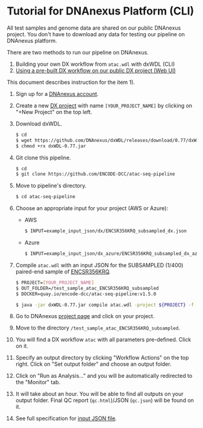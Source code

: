 # Tutorial for DNAnexus Platform (CLI)

All test samples and genome data are shared on our public DNAnexus project. You don't have to download any data for testing our pipeline on DNAnexus platform.

There are two methods to run our pipeline on DNAnexus.

1) Building your own DX workflow from `atac.wdl` with dxWDL (CLI)
2) [Using a pre-built DX workflow on our public DX project (Web UI)](tutorial_dx_web.md)

This document describes instruction for the item 1).

1. Sign up for a [DNAnexus account](https://platform.DNAnexus.com/register).

2. Create a new [DX project](https://platform.DNAnexus.com/projects) with name `[YOUR_PROJECT_NAME]` by clicking on "+New Project" on the top left.

3. Download dxWDL.
    ```bash
    $ cd
    $ wget https://github.com/DNAnexus/dxWDL/releases/download/0.77/dxWDL-0.77.jar
    $ chmod +rx dxWDL-0.77.jar
    ```

4. Git clone this pipeline.
    ```bash
    $ cd
    $ git clone https://github.com/ENCODE-DCC/atac-seq-pipeline
    ```

5. Move to pipeline's directory.
    ```bash
    $ cd atac-seq-pipeline
    ```

6. Choose an appropriate input for your project (AWS or Azure):
    * AWS
      ```bash
      $ INPUT=example_input_json/dx/ENCSR356KRQ_subsampled_dx.json
      ```
    * Azure
      ```bash
      $ INPUT=example_input_json/dx_azure/ENCSR356KRQ_subsampled_dx_azure.json
      ```

7. Compile `atac.wdl` with an input JSON for the SUBSAMPLED (1/400) paired-end sample of [ENCSR356KRQ](https://www.encodeproject.org/experiments/ENCSR356KRQ/).
    ```bash
    $ PROJECT=[YOUR_PROJECT_NAME]
    $ OUT_FOLDER=/test_sample_atac_ENCSR356KRQ_subsampled
    $ DOCKER=quay.io/encode-dcc/atac-seq-pipeline:v1.5.0

    $ java -jar dxWDL-0.77.jar compile atac.wdl -project ${PROJECT} -f -folder ${OUT_FOLDER} -defaults ${INPUT} -extras <(echo "{\"default_runtime_attributes\":{\"docker\":\"${DOCKER}\"}}")
    ```

8. Go to DNAnexus [project page](https://platform.DNAnexus.com/projects) and click on your project.

9. Move to the directory `/test_sample_atac_ENCSR356KRQ_subsampled`.

10. You will find a DX workflow `atac` with all parameters pre-defined. Click on it. 

11. Specify an output directory by clicking "Workflow Actions" on the top right. Click on "Set output folder" and choose an output folder.

12. Click on "Run as Analysis..." and you will be automatically redirected to the "Monitor" tab.

13. It will take about an hour. You will be able to find all outputs on your output folder. Final QC report (`qc.html`)/JSON (`qc.json`) will be found on it.

14. See full specification for [input JSON file](input.md).
